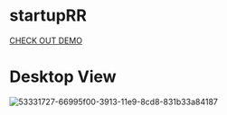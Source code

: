# startupRR


[CHECK OUT DEMO](https://appstree-io.github.io/startupRR/)

# Desktop View

![53331727-66995f00-3913-11e9-8cd8-831b33a84187](https://user-images.githubusercontent.com/47558086/58689744-4ad5a700-83a1-11e9-9bab-d1115265d36b.jpg)
